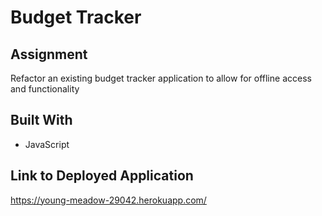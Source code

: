 # Budget Tracker

## Assignment
Refactor an existing budget tracker application to allow for offline access and functionality

## Built With
* JavaScript

## Link to Deployed Application
https://young-meadow-29042.herokuapp.com/
